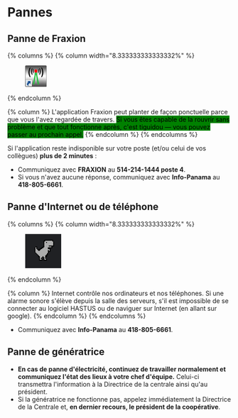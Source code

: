 # Pannes

## Panne de Fraxion

{% columns %}
{% column width="8.333333333333332%" %}
<figure><img src="../../.gitbook/assets/icon-fraxion.png" alt=""><figcaption></figcaption></figure>


{% endcolumn %}

{% column %}
L'application Fraxion peut planter de façon ponctuelle parce que vous l'avez regardée de travers. <mark style="background-color:green;">Si vous êtes capable de la rouvrir sans problème et que tout fonctionne après, c'est tiguidou — vous pouvez passer au prochain appel.</mark>
{% endcolumn %}
{% endcolumns %}

Si l'application reste indisponible sur votre poste (et/ou celui de vos collègues) **plus de 2 minutes** :

* Communiquez avec **FRAXION** au **514-214-1444 poste 4**.
* Si vous n'avez aucune réponse, communiquez avec **Info-Panama** au **418-805-6661**.

## Panne d'Internet ou de téléphone

{% columns %}
{% column width="8.333333333333332%" %}
<figure><img src="../../.gitbook/assets/image (1).png" alt=""><figcaption></figcaption></figure>
{% endcolumn %}

{% column %}
Internet contrôle nos ordinateurs et nos téléphones. Si une alarme sonore s'élève depuis la salle des serveurs, s'il est impossible de se connecter au logiciel HASTUS ou de naviguer sur Internet (en allant sur google).
{% endcolumn %}
{% endcolumns %}

* Communiquez avec **Info-Panama** au **418-805-6661**.

## Panne de génératrice

* **En cas de panne d'électricité, continuez de travailler normalement et communiquez l'état des lieux à votre chef d'équipe.** Celui-ci transmettra l'information à la Directrice de la centrale ainsi qu'au président.
* Si la génératrice ne fonctionne pas, appelez immédiatement la Directrice de la Centrale et, **en dernier recours, le président de la coopérative**.
